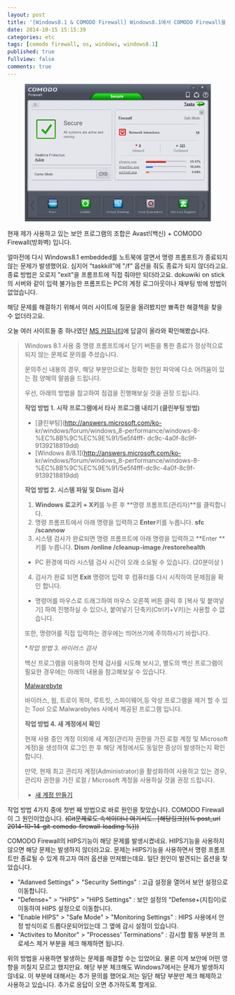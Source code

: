 ```yaml
---
layout: post
title: '[Windows8.1 & COMODO Firewall] Windows8.1에서 COMODO Firewall을 사용할 때, 프로세스 종료 문제'
date: 2014-10-15 15:15:39
categories: etc
tags: [comodo firewall, os, windows, windows8.1]
published: true
fullview: false
comments: true
---
```


<figure><img src="/images/comodo.png" alt=""></figure>

현재 제가 사용하고 있는 보안 프로그램의 조합은 Avast!(백신) + COMODO Firewall(방화벽) 입니다.

얼마전에 다시 Windows8.1 embedded를 노트북에 깔면서 명령 프롬프트가 종료되지 않는 문제가 발생했어요. 심지어 "taskkill"에 "/f" 옵션을 줘도 종료가 되지 않더라고요. 종료 방법은 오로지 "exit"을 프롬프트에 직접 줘야만 되더라고요. dokuwiki on stick의 서버와 같이 입력 불가능한 프롬프트는 PC의 계정 로그아웃이나 재부팅 밖에 방법이 없었습니다.

해당 문제를 해결하기 위해서 여러 사이트에 질문을 올려봤지만 뾰족한 해결책을 찾을 수 없더라고요.



오늘 여러 사이트들 중 하나였던 [MS 커뮤니티](http://answers.microsoft.com/ko-kr/windows/forum/windows8_1-performance/cmd%EC%B0%BD%EC%9D%98-x/bc45429b-7ddd-417d-a4e0-6f628d32837f)에 답글이 올라와 확인해봤습니다.

> Windows 8.1 사용 중 명령 프롬프트에서 닫기 버튼을 통한 종료가 정상적으로 되지 않는 문제로 문의를 주셨습니다.
>
> 문의주신 내용의 경우, 해당 부분만으로는 정확한 원인 파악에 다소 어려움이 있는 점 양해의 말씀을 드립니다.
>
> 우선, 아래의 방법을 참고하여 점검을 진행해보실 것을 권장 드립니다.
>
> **작업 방법 1. 시작 프로그램에서 타사 프로그램 내리기 (클린부팅 방법)**
>
> * [클린부팅](http://answers.microsoft.com/ko-
kr/windows/forum/windows_8-performance/windows-8-%EC%8B%9C%EC%9E%91/5e5f4fff-
dc9c-4a0f-8c9f-9139218819dd)
> * [Windows 8/8.1](http://answers.microsoft.com/ko-
kr/windows/forum/windows_8-performance/windows-8-%EC%8B%9C%EC%9E%91/5e5f4fff-dc9c-4a0f-8c9f-9139218819dd)
>
> **작업 방법 2. 시스템 파일 및 Dism 검사**
>
>   1. **Windows 로고키 + X키**를 누른 후 **명령 프롬프트(관리자)**를 클릭합니다.
>   2. 명령 프롬프트에서 아래 명령을 입력하고 **Enter**키를 누릅니다.
>   **sfc /scannow**
>   3. 시스템 검사가 완료되면 명령 프롬프트에 아래 명령을 입력하고 **Enter **키를 누릅니다.
>	**Dism /online /cleanup-image /restorehealth**
>	* PC 환경에 따라 시스템 검사 시간이 오래 소요될 수 있습니다. (20분이상 )
>   4. 검사가 완료 되면 **Exit** 명령어 입력 후 컴퓨터를 다시 시작하여 문제점을 확인 합니다.
>
>
> * 명령어를 마우스로 드래그하여 마우스 오른쪽 버튼 클릭 후 [복사 및 붙여넣기] 하여 진행하실 수 있으나, 붙여넣기 단축키(Ctrl키+V키)는 사용할 수 없습니다.
>
> 또한, 명령어를 직접 입력하는 경우에는 띄어쓰기에 주의하시기 바랍니다.
>
> **작업 방법 3. *바이러스 검사**
>
> 백신 프로그램을 이용하여 전체 검사를 시도해 보시고, 별도의 백신 프로그램이 필요한 경우에는 아래의 내용을 참고해보실 수 있습니다.
>
> [Malwarebyte](http://www.malwarebytes.org/mbam.php)
>
> 바이러스, 웜, 트로이 목마, 루트킷, 스파이웨어,등 악성 프로그램을 제거 할 수 있는 Tool 으로 Malwarebytes 사에서 제공된 프로그램 입니다.
>
> **작업 방법 4. 새 계정에서 확인**
>
> 현재 사용 중인 계정 이외에 새 계정(관리자 권한을 가진 로컬 계정 및 Microsoft 계정)을 생성하여 로그인 한 후 해당 계정에서도 동일한 증상이 발생하는지 확인합니다.
>
> 만약, 현재 최고 관리자 계정(Administrator)을 활성화하여 사용하고 있는 경우, 관리자 권한을 가진 로컬 / Microsoft 계정을 사용하실 것을 권장 드립니다.
>
> * [새 계정 만들기](http://windows.microsoft.com/ko-kr/windows/create-user-account#create-user-account=windows-8)


작업 방법 4가지 중에 첫번 째 방법으로 바로 원인을 찾았습니다. COMODO Firewall이 그 원인이었습니다. ~~(Git문제로도 속석이더니 여기서도.. [해당링크]({% post_url 2014-10-14-git-comodo-firewall-loading %}))~~

COMODO Firewall의 HIPS기능이 해당 문제를 발생시켰네요. HIPS기능을 사용하지 않으면 해당 문제는 발생하지 않더라고요. 문제는 HIPS기능을 사용하면서 명령 프롬프트만 종료될 수 있게 하고자 여러 옵션을 만져봤는데요. 일단 원인이 발견되는 옵션을 찾았습니다.

* "Adanved Settings" > "Security Settings" : 고급 설정을 열어서 보안 설정으로 이동합니다.
* "Defense+" > "HIPS" > "HIPS Settings" : 보안 설정의 "Defense+(지킴이)로 이동하여 HIPS 설정으로 이동합니다.
* "Enable HIPS" > "Safe Mode" > "Monitoring Settings" : HIPS 사용에서 안정 방식이로 드롭다운되어있는데 그 옆에 감시 설정이 있습니다.
* "Activites to Monitor" > "Processes' Terminations" : 감시할 활동 부분의 프로세스 제거 부분을 체크 해제하면 됩니다.

위의 방법을 사용하면 발생하는 문제를 해결할 수는 있었어요. 물론 이게 보안에 어떤 영향을 끼칠지 모르고 했지만요. 해당 부분 체크해도 Windows7에서는 문제가 발생하지 않네요. 이 부분에 대해서는 추가 문의를 했어요.저는 일단 해당 부분만 체크 해제하고 사용하고 있습니다. 추가로 응답이 오면 추가하도록 할게요.
